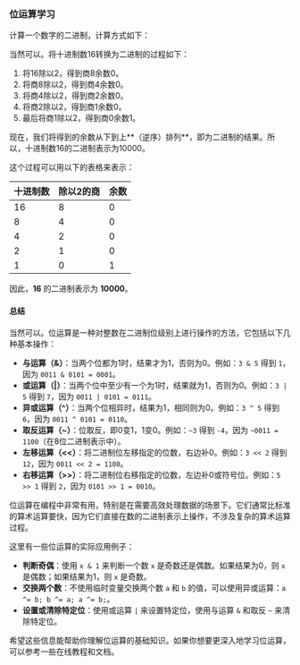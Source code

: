 ### 位运算学习

计算一个数字的二进制，计算方式如下：

当然可以。将十进制数16转换为二进制的过程如下：

1. 将16除以2，得到商8余数0。
2. 将商8除以2，得到商4余数0。
3. 将商4除以2，得到商2余数0。
4. 将商2除以2，得到商1余数0。
5. 最后将商1除以2，得到商0余数1。

现在，我们将得到的余数从下到上**（逆序）排列**，即为二进制的结果。所以，十进制数16的二进制表示为10000。

这个过程可以用以下的表格来表示：

| 十进制数 | 除以2的商 | 余数 |
|-------|--------|----|
| 16    | 8      | 0  |
| 8     | 4      | 0  |
| 4     | 2      | 0  |
| 2     | 1      | 0  |
| 1     | 0      | 1  |

因此，**16** 的二进制表示为 **10000**。

#### 总结

当然可以。位运算是一种对整数在二进制位级别上进行操作的方法，它包括以下几种基本操作：

- **与运算（&）**：当两个位都为1时，结果才为1，否则为0。例如：`3 & 5` 得到 `1`，因为 `0011 & 0101 = 0001`。
- **或运算（|）**：当两个位中至少有一个为1时，结果就为1，否则为0。例如：`3 | 5` 得到 `7`，因为 `0011 | 0101 = 0111`。
- **异或运算（^）**：当两个位相异时，结果为1，相同则为0。例如：`3 ^ 5` 得到 `6`，因为 `0011 ^ 0101 = 0110`。
- **取反运算（~）**：位取反，即0变1，1变0。例如：`~3` 得到 `-4`，因为 `~0011 = 1100`（在8位二进制表示中）。
- **左移运算（<<）**：将二进制位左移指定的位数，右边补0。例如：`3 << 2` 得到 `12`，因为 `0011 << 2 = 1100`。
- **右移运算（>>）**：将二进制位右移指定的位数，左边补0或符号位。例如：`5 >> 1` 得到 `2`，因为 `0101 >> 1 = 0010`。

位运算在编程中非常有用，特别是在需要高效处理数据的场景下。它们通常比标准的算术运算要快，因为它们直接在数的二进制表示上操作，不涉及复杂的算术运算过程。

这里有一些位运算的实际应用例子：

- **判断奇偶**：使用 `x & 1` 来判断一个数 `x` 是奇数还是偶数。如果结果为0，则 `x` 是偶数；如果结果为1，则 `x` 是奇数。
- **交换两个数**：不使用临时变量交换两个数 `a` 和 `b` 的值，可以使用异或运算：`a ^= b; b ^= a; a ^= b;`。
- **设置或清除特定位**：使用或运算 `|` 来设置特定位，使用与运算 `&` 和取反 `~` 来清除特定位。

希望这些信息能帮助你理解位运算的基础知识。如果你想要更深入地学习位运算，可以参考一些在线教程和文档。